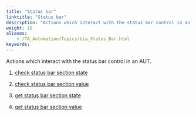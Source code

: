 ```yaml
--- 
title: "Status bar"
linktitle: "Status bar"
description: "Actions which interact with the status bar control in an AUT."
weight: 10
aliases: 
    - /TA_Automation/Topics/bia_Status_Bar.html
keywords: 
---
```


Actions which interact with the status bar control in an AUT.

1.  [check status bar section state](/automation-guide/action-based-testing-language/built-in-actions/user-interface-actions/status-bar/check-status-bar-section-state)  

2.  [check status bar section value](/automation-guide/action-based-testing-language/built-in-actions/user-interface-actions/status-bar/check-status-bar-section-value)  

3.  [get status bar section state](/automation-guide/action-based-testing-language/built-in-actions/user-interface-actions/status-bar/get-status-bar-section-state)  

4.  [get status bar section value](/automation-guide/action-based-testing-language/built-in-actions/user-interface-actions/status-bar/get-status-bar-section-value)  





